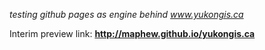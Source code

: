_testing github pages as engine behind www.yukongis.ca_

Interim preview link: **http://maphew.github.io/yukongis.ca**

